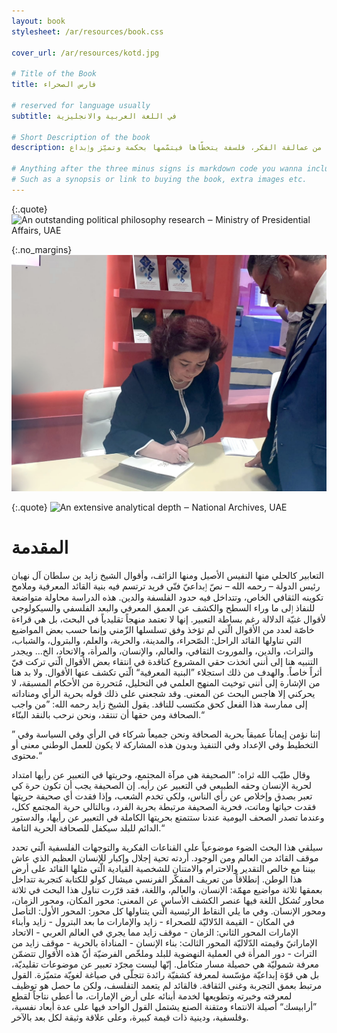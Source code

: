 ```yaml
---
layout: book
stylesheet: /ar/resources/book.css

cover_url: /ar/resources/kotd.jpg

# Title of the Book
title: فارس الصحراء

# reserved for language usually
subtitle: في اللغة العربية والانجليزية

# Short Description of the book
description: تلقي هذه الدّراسة الضّوء على القيمة الدّلاليّة الغنيّة لأقوال القائد المؤسّس، وعلى المحاكاة بين أفكار له تتحاور بعمق مع فلسفة كبار المفكّرين من أمثال فولتير، ورينيه ديكارت، وجان بول سارتر، وغيرهم من عمالقة الفكر، فلسفة يتخطّاها فيتمّمها بحكمة وتميّز وٳبداع.

# Anything after the three minus signs is markdown code you wanna include on this page
# Such as a synopsis or link to buying the book, extra images etc.
---
```


{:.quote}
![An outstanding political philosophy research ‒ Ministry of Presidential Affairs, UAE](/ar/resources/quote2.png)

{:.no_margins}
![](resources/sign.jpg)

{:.quote}
![An extensive analytical depth ‒ National Archives, UAE](/ar/resources/quote1.png)

# المقدمة

التعابير كالحلي منها النفيس الأصيل ومنها الزائف، وأقوال الشيخ زايد بن سلطان آل نهيان رئيس الدولة – رحمه الله – نصّ ٳبداعيّ فنّي فريد ترتسم فيه بنية القائد المعرفية وملامح تكوينه الثقافي الخاص، وتتداخل فيه حدود الفلسفة والدين. هذه الدراسة محاولة متواضعة للنفاذ ٳلى ما وراء السطح والكشف عن العمق المعرفي والبعد الفلسفي والسيكولوجي لأقوال غنيّة الدلالة رغم بساطة التعبير. إنها لا تعتمد منهجاً تقليدياً في البحث، بل هي قراءة خاصّة لعدد من الأقوال الّتي لم تؤخذ وفق تسلسلها الزّمني وإنما حسب بعض المواضيع التي تناولها القائد الراحل: الصّحراء، والمدينة، والحرية، والعلم، والبترول، والشباب، والتراث، والدين، والموروث الثقافي، والعالم، والإنسان، والمرأة، والاتحاد، الخ... ويجدر التنبيه هنا إلى أنني اتخذت حقي المشروع كناقدة في انتقاء بعض الأقوال الّتي تركت فيّ أثراً خاصاً. والهدف من ذلك استجلاء ”البنية المعرفية“ الّتي تكشف عنها الأقوال. ولا بد هنا من الإشارة إلى أنني توخيت المنهج العلمي في التحليل، مُتحررة من الأحكام المسبقة، لا يحركني إلا هاجس البحث عن المعنى. وقد شجعني على ذلك قوله بحرية الرأي ومناداته إلى ممارسة هذا الفعل كحق مكتسب للناقد. يقول الشيخ زايد رحمه الله: ”من واجب الصحافة ومن حقها أن تنتقد، ونحن نرحب بالنقد البنّاء.“

” إننا نؤمن إيماناً عميقاً بحرية الصحافة ونحن جميعاً شركاء في الرأي وفي السياسة وفي التخطيط وفي الإعداد وفي التنفيذ وبدون هذه المشاركة لا يكون للعمل الوطني معنى أو محتوى.“

وقال طيّب الله ثراه: ”الصحيفة هي مرآة المجتمع، وحريتها في التعبير عن رأيها امتداد لحرية الإنسان وحقه الطبيعي في التعبير عن رأيه. إن الصحيفة يجب أن تكون حرة كي تعبر بصدق وإخلاص عن رأي الناس، ولكي تخدم الشعب، وإذا فقدت أي صحيفة حريتها فقدت حياتها وماتت، فحرية الصحيفة مرتبطة بحرية الفرد، وبالتالي حرية المجتمع ككل، وعندما تصدر الصحف اليومية عندنا ستتمتع بحريتها الكاملة في التعبير عن رأيها، والدستور الدائم للبلد سيكفل للصحافة الحرية التامة.“

سيلقي هذا البحث الضوء موضوعياً على القناعات الفكرية والتوجهات الفلسفية الّتي تحدد موقف القائد من العالم ومن الوجود. أردته تحية إجلال وإكبار للإنسان العظيم الذي عاش بيننا مع خالص التقدير والاحترام والامتنان للشخصية القيادية الّتي مثلها القائد على أرض هذا الوطن. إنطلاقاً من تعريف المفكّر الفرنسي ميشال كولو للكتابة كتجربة تتداخل بعمقها ثلاثة مواضيع مهمّة: الإنسان، والعالم، واللغة، فقد قرّرت تناول هذا البحث في ثلاثة محاور تُشكل اللغة فيها عنصر الكشف الأساس عن المعنى: محور المكان، ومحور الزمان، ومحور الإنسان. وفي ما يلي النقاط الرئيسية الّتي يتناولها كل محور: المحور الأول: التأصل في المكان - القيمة الدّلاليّة للصحراء - زايد والإمارات ما بعد البترول - زايد وأبناء الإمارات المحور الثاني: الزمان - موقف زايد مما يجري في العالم العربي - الاتحاد الإماراتيّ وقيمته الدّلاليّة المحور الثالث: بناء الإنسان - المناداة بالحرية - موقف زايد من التراث - دور المرأة في العملية النهضوية للبلد وملخّص الفرضيّة أنّ هذه الأقوال تتضمّن معرفة شموليّة هي حصيلة مسار متكامل. إنّها ليست مجرّد تعبير عن موضوعات تقليديّة، بل هي قوّة إبداعيّة مؤسّسة لمعرفة كشفيّة رائدة تتجلّى في صياغة لغويّة متميّزة. القول مرتبط بعمق التجربة وغنى الثقافة. فالقائد لم يتعمد التفلسف، ولكن ما حصل هو توظيف لمعرفته وخبرته وتطويعها لخدمة أبنائه على أرض الإمارات، ما أعطى نتاجاً لقطع ”أرابيسك“ أصيلة الانتماء ومتقنة الصنع يشتمل القول الواحد فيها على عدة أبعاد نفسية، وفلسفية، ودينية ذات قيمة كبيرة، وعلى علاقة وثيقة لكل بعد باﻵخر.
